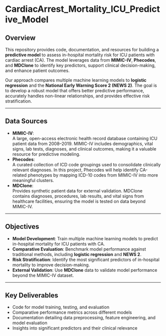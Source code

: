 # CardiacArrest_Mortality_ICU_Predictive_Model

## Overview  
This repository provides code, documentation, and resources for building a **predictive model** to assess in-hospital mortality risk for ICU patients with cardiac arrest (CA). The model leverages data from **MIMIC-IV**, **Phecodes**, and **MDClone** to identify key predictors, support clinical decision-making, and enhance patient outcomes.

Our approach compares multiple machine learning models to **logistic regression** and the **National Early Warning Score 2 (NEWS 2)**. The goal is to develop a robust model that offers better predictive performance, accurately handles non-linear relationships, and provides effective risk stratification. 

---

## Data Sources  
- **MIMIC-IV**:  
  A large, open-access electronic health record database containing ICU patient data from 2008–2019. MIMIC-IV includes demographics, vital signs, lab tests, diagnoses, and clinical outcomes, making it a valuable resource for predictive modeling.  
- **Phecodes**:  
  A curated collection of ICD code groupings used to consolidate clinically relevant diagnoses. In this project, Phecodes will help identify CA-related phenotypes by mapping ICD-10 codes from MIMIC-IV into more meaningful clusters.  
- **MDClone**:  
  Provides synthetic patient data for external validation. MDClone contains diagnoses, procedures, lab results, and vital signs from healthcare facilities, ensuring the model is tested on data beyond MIMIC-IV.

---

## Objectives  
- **Model Development**: Train multiple machine learning models to predict in-hospital mortality for ICU patients with CA.  
- **Comparative Evaluation**: Benchmark model performance against traditional methods, including **logistic regression** and **NEWS 2**.  
- **Risk Stratification**: Identify the most significant predictors of in-hospital mortality to improve decision-making.  
- **External Validation**: Use **MDClone** data to validate model performance beyond the MIMIC-IV dataset.

---

## Key Deliverables  
- Code for model training, testing, and evaluation  
- Comparative performance metrics across different models  
- Documentation detailing data preprocessing, feature engineering, and model evaluation  
- Insights into significant predictors and their clinical relevance  
